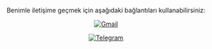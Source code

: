 
<div align="center">


<p>Benimle iletişime geçmek için aşağıdaki bağlantıları kullanabilirsiniz:</p>
  
  [![Gmail](https://img.shields.io/badge/Gmail-D14836?style=for-the-badge&logo=gmail&logoColor=white)](mailto:kerimmkirac@gmail.com)
  
  [![Telegram](https://img.shields.io/badge/Telegram-2CA5E0?style=for-the-badge&logo=telegram&logoColor=white)](https://t.me/kerimmkirac)


</div>
